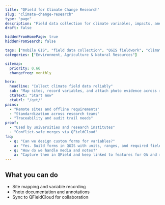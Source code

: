 ```yaml
---
title: "QField for Climate Change Research"
slug: "climate-change-research"
type: "page"
description: "Field data collection for climate variables, impacts, and monitoring sites using mobile GIS."
draft: false

hiddenFromHomePage: true
hiddenFromSearch: false

tags: ["mobile GIS", "field data collection", "QGIS fieldwork", "climate research", "monitoring sites"]
categories: ["Environment, Agriculture & Natural Resources"]

sitemap:
  priority: 0.66
  changefreq: monthly

hero:
  headline: "Collect climate field data reliably"
  sub: "Map sites, record variables, and attach photo evidence across remote locations."
  ctaText: "Start now"
  ctaUrl: "/get/"
pains:
  - "Remote sites and offline requirements"
  - "Standardization across research teams"
  - "Traceability and audit trail needs"
proof:
  - "Used by universities and research institutes"
  - "Conflict-safe merges via QFieldCloud"
faq:
  - q: "Can we design custom forms for variables?"
    a: "Yes. Build forms in QGIS with units, ranges, and required fields."
  - q: "How do we handle media and notes?"
    a: "Capture them in QField and keep linked to features for QA and reporting."
---
```


## What you can do
- Site mapping and variable recording  
- Photo documentation and annotations  
- Sync to QFieldCloud for collaboration
